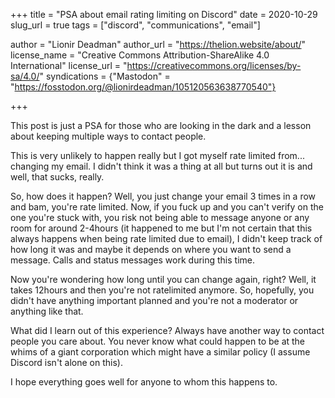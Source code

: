 +++
title = "PSA about email rating limiting on Discord"
date = 2020-10-29
slug_url = true
tags = ["discord", "communications", "email"]

author = "Lionir Deadman"
author_url = "https://thelion.website/about/"
license_name = "Creative Commons Attribution-ShareAlike 4.0 International"
license_url = "https://creativecommons.org/licenses/by-sa/4.0/"
syndications = {"Mastodon" = "https://fosstodon.org/@lionirdeadman/105120563638770540"}

+++

This post is just a PSA for those who are looking in the dark and a lesson about keeping multiple ways to contact people.
<!--more-->
This is very unlikely to happen really but I got myself rate limited from... changing my email. I didn't think it was a thing at all
but turns out it is and well, that sucks, really.

So, how does it happen? Well, you just change your email 3 times in a row and bam, you're rate limited. Now, if you fuck up and you can't
verify on the one you're stuck with, you risk not being able to message anyone or any room for around 2-4hours (it happened to me but
I'm not certain that this always happens when being rate limited due to email), I didn't keep track of how long it was
and maybe it depends on where you want to send a message. Calls and status messages work during this time.

Now you're wondering how long until you can change again, right? Well, it takes 12hours and then you're not ratelimited anymore. So, hopefully, 
you didn't have anything important planned and you're not a moderator or anything like that.

What did I learn out of this experience? Always have another way to contact people you care about. You never know what could happen to be at the whims 
of a giant corporation which might have a similar policy (I assume Discord isn't alone on this).

I hope everything goes well for anyone to whom this happens to.

